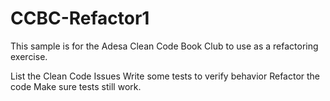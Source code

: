# CCBC-Refactor1
This sample is for the Adesa Clean Code Book Club to use as a refactoring exercise.

List the Clean Code Issues
Write some tests to verify behavior
Refactor the code
Make sure tests still work.
